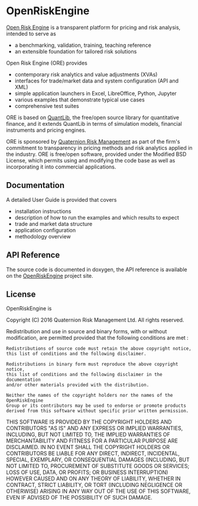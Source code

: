 # OpenRiskEngine

[Open Risk Engine](http://openriskengine.org) is a transparent platform for pricing and risk analysis, intended to serve as
* a benchmarking, validation, training, teaching reference 
* an extensible foundation for tailored risk solutions

Open Risk Engine (ORE) provides
* contemporary risk analytics and value adjustments (XVAs) 
* interfaces for trade/market data and system configuration (API and XML)
* simple application launchers in Excel, LibreOffice, Python, Jupyter
* various examples that demonstrate typical use cases
* comprehensive test suites

ORE is based on [QuantLib](http://quantlib.org), the free/open source library
for quantitative finance, and it extends QuantLib in terms of simulation models, financial
instruments and pricing engines.

ORE is sponsored by
[Quaternion Risk Management](http://quaternion.com) as part of the
firm's commitment to transparency in pricing methods and risk
analytics applied in the industry. ORE is free/open software, provided
under the Modified BSD License, which permits using and modifying the code base as well as incorporating it into commercial applications.

## Documentation

A detailed User Guide is provided that covers
* installation instructions
* description of how to run the examples and which results to expect
* trade and market data structure
* application configuration
* methodology overview

## API Reference

The source code is documented in doxygen, the API reference is
available on the [OpenRiskEngine](http://openriskengine.org) project site.

## License

OpenRiskEngine is

Copyright (C) 2016 Quaternion Risk Management Ltd.
All rights reserved.

Redistribution and use in source and binary forms, with or without
modification, are permitted provided that the following conditions are met :

    Redistributions of source code must retain the above copyright notice,
    this list of conditions and the following disclaimer.

    Redistributions in binary form must reproduce the above copyright notice,
    this list of conditions and the following disclaimer in the documentation
    and/or other materials provided with the distribution.

    Neither the names of the copyright holders nor the names of the OpenRiskEngine
    Group or its contributors may be used to endorse or promote products
    derived from this software without specific prior written permission.

THIS SOFTWARE IS PROVIDED BY THE COPYRIGHT HOLDERS AND CONTRIBUTORS "AS IS"
AND ANY EXPRESS OR IMPLIED WARRANTIES, INCLUDING, BUT NOT LIMITED TO, THE
IMPLIED WARRANTIES OF MERCHANTABILITY AND FITNESS FOR A PARTICULAR PURPOSE ARE
DISCLAIMED. IN NO EVENT SHALL THE COPYRIGHT HOLDERS OR CONTRIBUTORS BE LIABLE
FOR ANY DIRECT, INDIRECT, INCIDENTAL, SPECIAL, EXEMPLARY, OR CONSEQUENTIAL
DAMAGES (INCLUDING, BUT NOT LIMITED TO, PROCUREMENT OF SUBSTITUTE GOODS OR
SERVICES; LOSS OF USE, DATA, OR PROFITS; OR BUSINESS INTERRUPTION) HOWEVER
CAUSED AND ON ANY THEORY OF LIABILITY, WHETHER IN CONTRACT, STRICT LIABILITY,
OR TORT (INCLUDING NEGLIGENCE OR OTHERWISE) ARISING IN ANY WAY OUT OF THE USE
OF THIS SOFTWARE, EVEN IF ADVISED OF THE POSSIBILITY OF SUCH DAMAGE.
 
